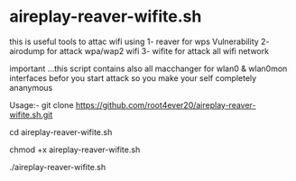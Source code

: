 # aireplay-reaver-wifite.sh
this is useful tools to attac wifi using 1- reaver for wps Vulnerability 2- airodump for attack wpa/wap2 wifi  3- wifite for attack all wifi network

important ...this script contains also all macchanger for wlan0 & wlan0mon interfaces befor you start attack so you make your self completely ananymous    

Usage:-
git clone  https://github.com/root4ever20/aireplay-reaver-wifite.sh.git

cd aireplay-reaver-wifite.sh

chmod +x aireplay-reaver-wifite.sh

./aireplay-reaver-wifite.sh
